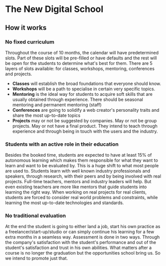 # The New Digital School

## How it works
### No fixed curriculum
Throughout the course of 10 months, the calendar will have predetermined slots. Part of these slots will be pre-filled or have defaults and the rest will be open for the students to determine what's best for them. There are 5 layers of slots available: for classes, workshops, mentoring, conferences and projects.
* **Classes** will establish the broad foundations that everyone should know.
* **Workshops** will be a path to specialise in certain very specific topics.
* **Mentoring** is the ideal way for students to acquire soft skills that are usually obtained through experience. There should be seasonal mentoring and permanent mentoring (staff)
* **Conferences** are going to solidify a web creator's personality traits and share the most up-to-date topics
* **Projects** may or not be suggested by companies. May or not be group projects. May or not have a final product. They intend to teach through experience and through being in touch with the users and the industry.


### Students with an active role in their education
Besides the booked time, students are expected to have at least 15% of autonomous learning which makes them responsible for what they want to learn and want to be evaluated by. This is a huge shift to what most people are used to.
Students learn with well known industry professionals and speakers, through research, with their peers and by being involved with real projects. Full-time teachers, mentors and industry leaders will help. But even existing teachers are more like mentors that guide students into learning the right way.
When working on real projects for real clients, students are forced to consider real world problems and constraints, while learning the most up-to-date technologies and standards.


### No traditional evaluation
At the end the student is going to either land a job, start his own practice as a freelancer/start-up/studio or can simply continue his learning for a few extra months in a seamless way.
Assessment is done in two ways. Through the company's satisfaction with the student's performance and out of the student's satisfaction and trust in his own abilities.
What matters after a course is no longer the graduation but the opportunities school bring us. So we intend to promote just that.